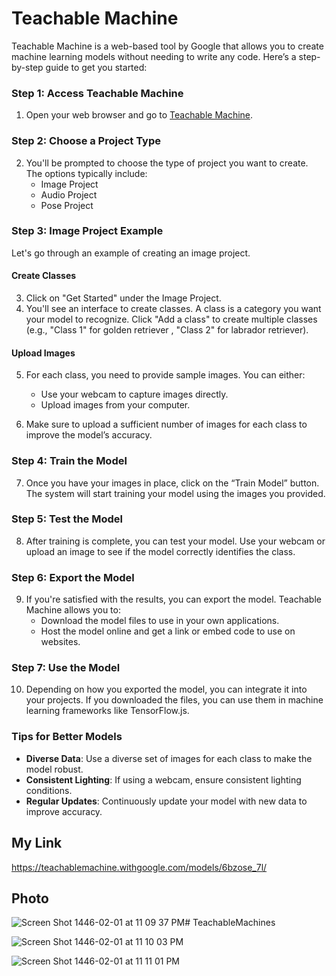 # Teachable Machine 
Teachable Machine is a web-based tool by Google that allows you to create machine learning models without needing to write any code. Here’s a step-by-step guide to get you started:

### Step 1: Access Teachable Machine
1. Open your web browser and go to [Teachable Machine](https://teachablemachine.withgoogle.com/).

### Step 2: Choose a Project Type
2. You'll be prompted to choose the type of project you want to create. The options typically include:
   - Image Project
   - Audio Project
   - Pose Project

### Step 3: Image Project Example
Let's go through an example of creating an image project.

#### Create Classes
3. Click on "Get Started" under the Image Project.
4. You'll see an interface to create classes. A class is a category you want your model to recognize. Click "Add a class" to create multiple classes (e.g., "Class 1" for  golden retriever , "Class 2" for labrador  retriever).

#### Upload Images
5. For each class, you need to provide sample images. You can either:
   - Use your webcam to capture images directly.
   - Upload images from your computer.

6. Make sure to upload a sufficient number of images for each class to improve the model’s accuracy.

### Step 4: Train the Model
7. Once you have your images in place, click on the “Train Model” button. The system will start training your model using the images you provided.

### Step 5: Test the Model
8. After training is complete, you can test your model. Use your webcam or upload an image to see if the model correctly identifies the class.

### Step 6: Export the Model
9. If you're satisfied with the results, you can export the model. Teachable Machine allows you to:
   - Download the model files to use in your own applications.
   - Host the model online and get a link or embed code to use on websites.

### Step 7: Use the Model
10. Depending on how you exported the model, you can integrate it into your projects. If you downloaded the files, you can use them in machine learning frameworks like TensorFlow.js.

### Tips for Better Models
- **Diverse Data**: Use a diverse set of images for each class to make the model robust.
- **Consistent Lighting**: If using a webcam, ensure consistent lighting conditions.
- **Regular Updates**: Continuously update your model with new data to improve accuracy.


## My Link 
https://teachablemachine.withgoogle.com/models/6bzose_7l/

## Photo  
![Screen Shot 1446-02-01 at 11 09 37 PM](https://github.com/user-attachments/assets/2340d73f-03e2-4188-8968-57512dcbdea3)# TeachableMachines


![Screen Shot 1446-02-01 at 11 10 03 PM](https://github.com/user-attachments/assets/67c2210f-da39-4f41-b42a-0877a3ab704f)



![Screen Shot 1446-02-01 at 11 11 01 PM](https://github.com/user-attachments/assets/106f7f7d-4a5c-401e-bc24-33636ab1a385)


